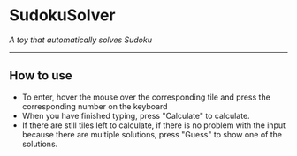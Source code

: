 # SudokuSolver
*A toy that automatically solves Sudoku*

------------

## How to use
- To enter, hover the mouse over the corresponding tile and press the corresponding number on the keyboard
- When you have finished typing, press "Calculate" to calculate.
- If there are still tiles left to calculate, if there is no problem with the input because there are multiple solutions, press "Guess" to show one of the solutions.